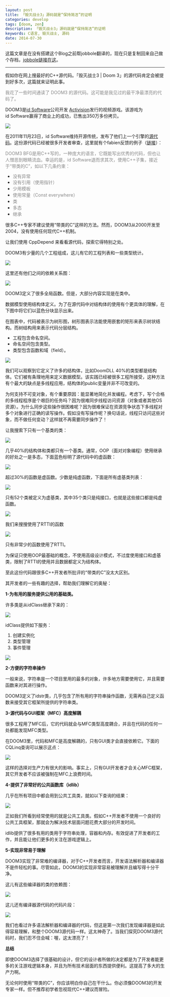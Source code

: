 ```yaml
---
layout: post
title: 「毁灭战士3」源码就是“保持简洁”的证明
categories: develop
tags: [doom, zen]
description: 「毁灭战士3」源码就是“保持简洁”的证明
keywords: C语言, 毁灭战士, 源码
date: 2014-07-30
---
```


这篇文章是在没有搭建这个Blog之前帮jobbole翻译的，现在只是复制回来自己做个存档，[jobbole链接在这](http://blog.jobbole.com/83438/)。

----------

假如你在网上搜最好的C++源代码。「毁灭战士3 | Doom 3」的源代码肯定会被提到好多次，这篇就来证明此事。

<span style="color: #888888;">我花了一些时间通读了 DOOM3 的源代码。这可能是我见过的最干净最漂亮的代码了。</span>

DOOM3是[id Software](http://en.wikipedia.org/wiki/Id_Software "Id Software")公司开发 [Activision](http://en.wikipedia.org/wiki/Activision "Activision")发行的视频游戏。该游戏为id Software赢得了商业上的成功，已售出350万多份拷贝。

![](http://ww2.sinaimg.cn/large/7cc829d3jw1e4zbnxsznrj20ai06lq3u.jpg)

在2011年11月23日，id Software维持开源传统，发布了他们上一个引擎的[源代码](https://github.com/dhewm/dhewm3)。这份源代码已经被很多开发者审查，这里就有个fabien反馈的例子（[链接](http://fabiensanglard.net/doom3_bfg/)）：

<span style="color: #888888;">DOOM3 BFG是用C++写的，一种庞大的语言，它既能写出优秀的代码，但也让人憎恶到眼睛流血。幸运的是，id Software退而求其次，使用C++子集，接近于“带类的C”，如以下几条约束：</span>

*   <span style="line-height: 13px; color: #888888;">没有异常</span>
*   <span style="color: #888888;">没有引用（使用指针）</span>
*   <span style="color: #888888;">少用模板</span>
*   <span style="color: #888888;">使用常量（Const everywhere）</span>
*   <span style="color: #888888;">类</span>
*   <span style="color: #888888;">多态</span>
*   <span style="color: #888888;">继承</span>

很多C++专家不建议使用“带类的C”这样的方法。然而，DOOM3从2000开发至2004，没有使用任何现代C++机制。

让我们使用 CppDepend 来看看源代码，探索它得特别之处。

DOOM3有少量的几个工程组成，这儿有它的工程列表和一些类型统计。

![](http://ww3.sinaimg.cn/mw690/6941baebgw1eohinbexqej20ed05odh4.jpg)

这里还有他们之间的依赖关系图：

![](http://ww2.sinaimg.cn/mw690/6941baebgw1eohinasrfqj20lo094dhk.jpg)

DOOM3定义了很多全局函数。但是，大部分内容实现是在类中。

数据模型使用结构体定义。为了在源代码中对结构体的使用有个更具体的理解，在下图中将它们以蓝色分块显示出来。

在图表中，代码被表示为树形图，树形图表示法能使用嵌套的矩形来表示树状结构。而树结构用来表示代码分层结构。

*   <span style="line-height: 13px;">工程包含命名空间。</span>
*   命名空间包含类型。
*   类型包含函数和域（field）。

![](http://ww4.sinaimg.cn/mw690/6941baebgw1eohinagm9ij20le0an44r.jpg)

我们可以观察到它定义了许多的结构体，比如DoomDLL 40%的类型都是结构体。它们被有条理地用来定义数据模型。该实践已经被很多工程所接受，这种方法有个最大的缺点是多线程应用，结构体的public变量并非不可改变的。

为何支持不可变对象，有个重要原因：能显著地简化并发编程。考虑下，写个合格的多线程程序是个艰巨的任务吗？因为很难同步线程访问资源（对象或者其他OS资源）。为什么同步这些操作很困难呢？因为很难保证在资源竞争状态下多线程对多个对象进行正确的读写操作。假如没有写操作呢？换句话说，线程只访问这些对象，而不做任何变动？这样就不再需要同步操作了！

让我搜索下只有一个基类的类：

![](http://ww2.sinaimg.cn/mw690/6941baebgw1eohin9ofg3j20bt08jabe.jpg)

几乎40%的结构体和类都只有一个基类。通常，OOP（面对对象编程）使用继承的好处之一是多态，下面蓝色标明了源代码中的虚函数：

![](http://ww4.sinaimg.cn/mw690/6941baebgw1eohin97by0j20n00aqn45.jpg)

超过30%的函数是虚函数。少数是纯虚函数，下面是所有虚基类列表：

![](http://ww3.sinaimg.cn/mw690/6941baebgw1eohin8oam0j20av0drdhs.jpg)

只有52个类被定义为虚基类，其中35个类只是纯接口，也就是这些接口都是纯虚函数。

![](http://ww3.sinaimg.cn/mw690/6941baebgw1eohin8eycvj20aw0dp0vc.jpg)

我们来搜搜使用了RTTI的函数

![](http://ww2.sinaimg.cn/mw690/6941baebgw1eohin7xurlj20c20ds77l.jpg)

只有非常少的函数使用了RTTI。

为保证只使用OOP最基础的概念，不使用高级设计模式，不过度使用接口和虚基类，限制了RTTI的使用并且数据都定义为结构体。

至此这份代码跟很多C++开发者所批评的“带类的C”没太大区别。

其开发者的一些有趣的选择，帮助我们理解它的奥秘：

**1-为有用的服务提供公用的基础类。**

许多类是从idClass继承下来的：

![](http://ww2.sinaimg.cn/mw690/6941baebgw1eohin7juvpj20ax0ds0v6.jpg)

idClass提供如下服务：

1.  <span style="line-height: 13px;">创建实例化</span>
2.  类型管理
3.  事件管理

![](http://ww1.sinaimg.cn/mw690/6941baebgw1eohin6s68bj20aw0cgjts.jpg)

**2-方便的字符串操作**

一般来说，字符串是一个项目里用的最多的对象，许多地方需要使用它，并且需要函数来对其进行操作。

DOOM3定义了idstr类，几乎包含了所有用的字符串操作函数，无需再自己定义函数来接受其它框架所提供的字符串类。

**3-源代码与GUI框架（MFC）高度解耦**

很多工程用了MFC后，它的代码就会与MFC类型高度耦合，并且在代码的任何一处都能发现MFC类型。

在DOOM3里，代码和MFC是高度解耦的，只有GUI类才会直接依赖它。下面的CQLinq查询可以展示这点：

![](http://ww3.sinaimg.cn/mw690/6941baebgw1eohin65onej20bk0ds0w6.jpg)

这样的选择对生产力有很大的影响。事实上，只有GUI开发者才会关心MFC框架，其它开发者不应该被强制在MFC上浪费时间。

**4-提供了非常好的公共函数库（idlib）**

几乎在所有项目中都会用到公共工具类，就如以下查询的结果：

![](http://ww2.sinaimg.cn/mw690/6941baebgw1eohin5r7msj20bi0dsaco.jpg)

正如我们所看到经常使用的就是公共工具类。假如C++开发者不使用一个良好的公共工具框架，那就会为解决技术层面问题花费大部分的开发时间。

idlib提供了很多有用的类用于字符串处理，容器和内存。有效促进了开发者的工作，并且能让他们更多的关注在游戏逻辑上。

**5-实现非常易于理解**

DOOM3实现了非常难的编译器，对于C++开发者而言，开发语法解析器和编译器不是件轻松的事。尽管如此，DOOM3的实现非常容易被理解并且编写得十分干净。

这儿有这些编译器的类的依赖图：

![](http://ww1.sinaimg.cn/mw690/6941baebgw1eohin5clqhj20k609udh7.jpg)

这儿还有编译器源代码的代码片段：

![](http://ww2.sinaimg.cn/mw690/6941baebgw1eohin4wztzj20is0e9juu.jpg)

我们也看过许多语法解析器和编译器的代码，但这是第一次我们发现编译器是如此得容易理解，和整个DOOM3源代码一样。这太神奇了。当我们探究DOOM3源代码时，我们忍不住会喊：喔，这太漂亮了！

**总结**

即使DOOM3选择了很基础的设计，但它的设计者所做的决定都是为了开发者能更多的关注游戏逻辑本身，并且为所有技术层面的东西提供便利。这提高了多大的生产力啊。

无论何时使用“带类的C”，你应该明白你自己在干什么。你必须像DOOM3的开发专家一样。但不推荐初学者忽视现代C++建议而冒险。

